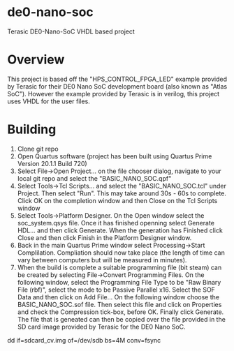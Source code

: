 # de0-nano-soc
Terasic DE0-Nano-SoC VHDL based project

# Overview
This project is based off the "HPS_CONTROL_FPGA_LED" example provided by Terasic for their DE0 Nano SoC development board (also known as "Atlas SoC"). However the example provided by Terasic is in verilog, this project uses VHDL for the user files. 

# Building
1. Clone git repo
2. Open Quartus software (project has been built using Quartus Prime Version 20.1.1 Build 720)
3. Select File->Open Project... on the file chooser dialog, navigate to your local git repo and select the "BASIC_NANO_SOC.qpf"
4. Select Tools->Tcl Scripts... and select the "BASIC_NANO_SOC.tcl" under Project. Then select "Run". This may take around 30s - 60s to complete. Click OK on the completion window and then Close on the Tcl Scripts window
5. Select Tools->Platform Designer. On the Open window select the soc_system.qsys file. Once it has finished openning select Generate HDL... and then click Generate. When the generation has Finished click Close and then click Finish in the Platform Designer window.
6. Back in the main Quartus Prime window select Processing->Start Complilation. Compliation should now take place (the length of time can vary between computers but will be measured in minutes).
7. When the build is complete a suitable programming file (bit steam) can be created by selecting File->Convert Programming Files. On the following window, select the Programming File Type to be "Raw Binary File (rbf)", select the mode to be Passive Parallel x16. Select the SOF Data and then click on Add File... On the following window choose the BASIC_NANO_SOC.sof file. Then select this file and click on Properties and check the Compression tick-box, before OK. Finally click Generate. The file that is geneated can then be copied over the file provided in the SD card image provided by Terasic for the DE0 Nano SoC.

dd if=sdcard_cv.img of=/dev/sdb bs=4M conv=fsync
